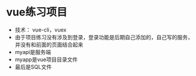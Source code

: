 # vue练习项目
- 技术： vue-cli，vuex
- 由于项目练习没有涉及到登录，登录功能是后期自己添加的，自己写的服务，并没有和前面的页面结合起来
- myapi是服务端
- myapp是vue项目目录文件
- 最后是SQL文件
